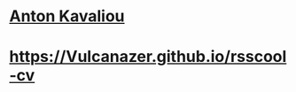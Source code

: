 # [Anton Kavaliou](https://Vulcanazer.github.io/rsscool-cv/CV)
# https://Vulcanazer.github.io/rsscool-cv
